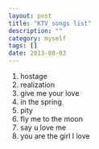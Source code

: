 ```yaml
---
layout: post
title: "KTV songs list"
description: ""
category: myself
tags: []
date: 2013-08-03
---
```


1. hostage
2. realization
3. give me your love
4. in the spring
5. pity
6. fly me to the moon
7. say u love me
8. you are the girl I love
